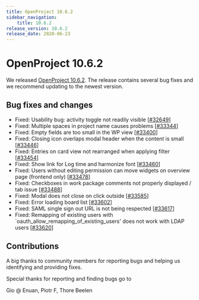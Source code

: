 ```yaml
---
title: OpenProject 10.6.2
sidebar_navigation:
    title: 10.6.2
release_version: 10.6.2
release_date: 2020-06-23
---
```


# OpenProject 10.6.2

We released [OpenProject 10.6.2](https://community.openproject.org/versions/1440).
The release contains several bug fixes and we recommend updating to the newest version.

<!--more-->
## Bug fixes and changes

- Fixed: Usability bug: activity toggle not readily visible \[[#32649](https://community.openproject.org/wp/32649)\]
- Fixed: Multiple spaces in project name causes problems \[[#33344](https://community.openproject.org/wp/33344)\]
- Fixed: Empty fields are too small in the WP view \[[#33400](https://community.openproject.org/wp/33400)\]
- Fixed: Closing icon overlaps modal header when the content is small \[[#33446](https://community.openproject.org/wp/33446)\]
- Fixed: Entries on card view not rearranged when applying filter \[[#33454](https://community.openproject.org/wp/33454)\]
- Fixed: Show link for Log time and harmonize font \[[#33460](https://community.openproject.org/wp/33460)\]
- Fixed: Users without editing permission can move widgets on overview page (frontend only) \[[#33478](https://community.openproject.org/wp/33478)\]
- Fixed: Checkboxes in work package comments not properly displayed / tab issue \[[#33488](https://community.openproject.org/wp/33488)\]
- Fixed: Modal does not close on click outside \[[#33585](https://community.openproject.org/wp/33585)\]
- Fixed: Error loading board list \[[#33602](https://community.openproject.org/wp/33602)\]
- Fixed: SAML single sign out URL is not being respected \[[#33617](https://community.openproject.org/wp/33617)\]
- Fixed: Remapping of existing users with `oauth_allow_remapping_of_existing_users' does not work with LDAP users \[[#33620](https://community.openproject.org/wp/33620)\]

## Contributions

A big thanks to community members for reporting bugs and helping us identifying and providing fixes.

Special thanks for reporting and finding bugs go to

Gio @ Enuan, Piotr F, Thore Beelen
